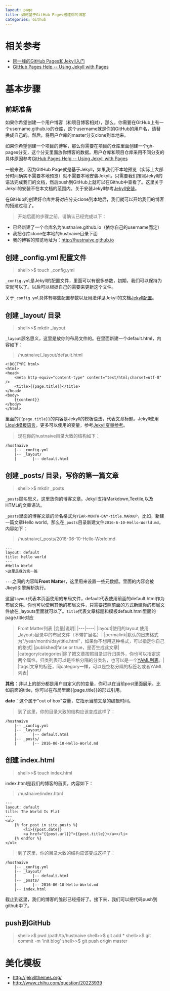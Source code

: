 ```yaml
---
layout: page
title: 如何基于GitHub Pages搭建你的博客
categories: Github
---
```


# 相关参考

* [阮一峰的GitHub Pages和Jekyll入门](http://www.ruanyifeng.com/blog/2012/08/blogging_with_jekyll.html)
* [GitHub Pages Help -- Using Jekyll with Pages](https://help.github.com/articles/using-jekyll-with-pages/)

# 基本步骤

## 前期准备

如果你希望创建一个用户博客（和项目博客相对），那么，你需要在GitHub上有一个username.github.io的仓库，这个username就是你的GitHub的用户名，请替换成自己的。然后，将用户仓库的master分支clone到本地来。

如果你希望创建一个项目的博客，那么你需要在项目的仓库里面创建一个gh-pages分支，这个分支里面放你博客的数据。用户仓库和项目仓库采用不同分支的具体原因参考[GitHub Pages Help -- Using Jekyll with Pages](https://help.github.com/articles/using-jekyll-with-pages/)

一般来说，因为GitHub Page就是基于Jekyll，如果我们不本地预览（实际上大部分时间确实不需要本地预览）就不需要本地安装Jekyll。只需要我们按照Jekyll的语法完成我们的文档，然后push到GitHub上就可以在Github中查看了。这里关于Jekyll的安装不在本文档的范围内。关于安装Jekyll参考[Jekyll安装](http://jekyllrb.com/docs/quickstart/)。

在GitHub的创建好仓库并将对应分支clone到本地后，我们就可以开始我们的博客的搭建过程了。

>开始后面的步骤之前，请确认已经完成以下：
>
* 已经新建了一个仓库名为hustnaive.github.io（依你自己的username而定）
* 我把仓库clone在本地的hustnaive目录下面
* 我的博客的预览地址为：http://hustnaive.github.io

## 创建 _config.yml 配置文件

>shell>>$ touch _config.yml

`_config.yml`是Jekyll的配置文件，里面可以有很多参数，初期，我们可以保持为空就可以了。以后可以根据自己的需要来更新这个文件。

关于`_config.yml`具体有哪些配置参数以及用法详见Jekyll的文档[Jekyll配置](http://jekyllrb.com/docs/quickstart/)。

## 创建 _layout/ 目录

>shell>>$ mkdir _layout

`_layout`顾名思义，这里是放你的布局文件的。在里面新建一个default.html，内容如下：
	
>/hustnaive/_layout/default.html
>
	<!DOCTYPE html>
	<html>
	<head>
		<meta http-equiv="content-type" content="text/html;charset=utf-8" />
		<title>{{page.title}}</title>
	</head>
	<body>
		{{content}}
	</body>
	</html>

里面的`{{page.title}}`的内容是Jekyll的模板语法，代表文章标题。Jekyll使用[Liquid模板语言](https://github.com/shopify/liquid/wiki/liquid-for-designers)，更多可以使用的变量，参考[Jekyll变量参考](http://jekyllrb.com/docs/variables/)。

>现在你的hustnaive目录大致的结构如下：
>
	/hustnaive
	   	|-- _config.yml
	   	|-- _layout/
	    |      	|-- default.html

## 创建 _posts/ 目录，写你的第一篇文章

>shell>>$ mkdir _posts

`_posts`顾名思义，这里放你的博客文章。Jekyll支持Markdown,Textile,以及HTML的文章语法。

`_posts`里面的博客文章的命名格式为`YEAR-MONTH-DAY-title.MARKUP`，比如，新建一篇文章Hello world，那么在`_posts`目录新建文件`2016-6-10-Hello-World.md`，内容如下：

>/hustnaive/_posts/2016-06-10-Hello-World.md
>
	---
	layout: default
	title: hello world
	---
	#Hello World
	>这里是我的第一篇

`---`之间的内容叫**Front Matter**，这里用来设置一些元数据。里面的内容会被Jkeyll引擎解析执行。

这里`layout`代表本页面使用的布局文件，default代表使用前面的default.html作为布局文件。你也可以使用其他的布局文件，只需要按照前面的方式新建你的布局文件放在_layouts里面就可以了。`title`代表文章标题和模板default.html里面的page.title对应

>Front Matter列表
|变量|说明|
|---|----|
|layout|使用的layout,使用_layouts目录中的布局文件（不带扩展名）|
|permalink|默认的日志格式为"/year/month/day/title.html"，如果你不想用这种格式，可以指定你自己的格式|
|published|false or true，是否生成此文章|
|category/categories|除了把文章按照目录进行归类外，你也可以指定这两个属性。归类列表可以是空格分隔的分类名，也可以是一个[YAML列表](http://en.wikipedia.org/wiki/YAML#Lists)。|
|tags|文章的标签，同category一样，可以是空格分隔的标签名或者YAML列表|

**其他**：非以上的部分都是用户自定义的的变量，你可以在当前post里面展示。比如前面的title，你可以在布局里面\{\{page.title}}的形式引用。

**date**：这个属于"out of box"变量，它指示当前文章的编辑时间。

>到了这里，你的目录大致的结构应该变成这样了：
>
	/hustnaive
	   	|-- _config.yml
	   	|-- _layout/
	    |      	|-- default.html
		|-- _posts/
		|		|-- 2016-06-10-Hello-World.md

## 创建 index.html

>shell>>$ touch index.html

index.html是我们的博客的首页，内容如下：

>/hustnaive/index.html
>
	---
	layout: default
	title: The World Is Flat 
	---
	<ul>
		{% for post in site.posts %}
			<li>{{post.date}} 
			<a href="{{post.url}}">{{post.title}}</a></li>
		{% endfor %}
	</ul>
>到了这里，你的目录大致的结构应该变成这样了：
>
	/hustnaive
	   	|-- _config.yml
	   	|-- _layout/
	    |      	|-- default.html
		|-- _posts/
		|		|-- 2016-06-10-Hello-World.md
		|-- index.html

截止到这里，我们的博客的雏形已经搭好了。接下来，我们可以把代码push到github中了。

## push到GitHub

>shell>>$ pwd 
>/path/to/hustnaive 
>shell>>$ git add * 
>shell>>$ git commit -m 'init blog'
>shell>>$ git push origin master

# 美化模板

* http://jekyllthemes.org/
* http://www.zhihu.com/question/20223939